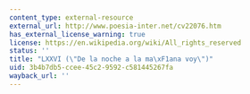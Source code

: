 ```yaml
---
content_type: external-resource
external_url: http://www.poesia-inter.net/cv22076.htm
has_external_license_warning: true
license: https://en.wikipedia.org/wiki/All_rights_reserved
status: ''
title: "LXXVI (\"De la noche a la ma\xF1ana voy\")"
uid: 3b4b7db5-ccee-45c2-9592-c581445267fa
wayback_url: ''
---
```

